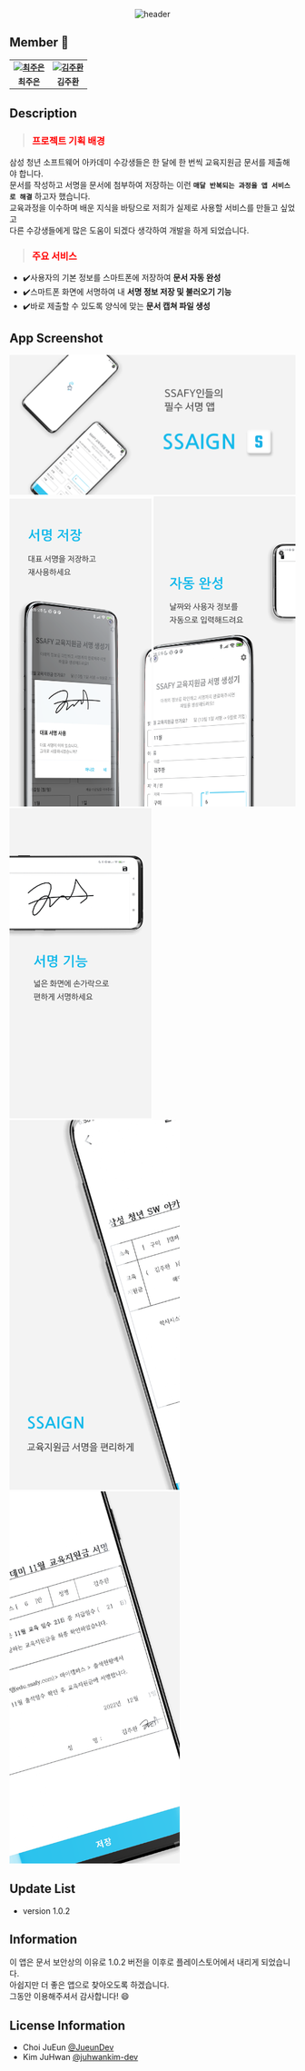 <div align="center">
  
  ![header](https://capsule-render.vercel.app/api?type=waving&color=gradient&customColorList=1&height=300&section=header&text=SSAIGN&fontSize=90&fontAlignY=35&desc=삼성%20청년%20SW%20아카데미%20(SSAFY)%20교육지원금%20서명%20앱%20프로젝트&descAlignY=60)
  
</div>
 
 
 ## **Member** 🧡

<table align="center" style="font-weight : bold">
    <tr>
        <td align="center">
            <a href="https://github.com/Jueundev">                 
                <img alt="최주은" src="https://avatars.githubusercontent.com/Jueundev" width="200" />            
            </a>
        </td>
              <td align="center">
            <a href="https://github.com/juhwankim-dev">                 
                <img alt="김주환" src="https://avatars.githubusercontent.com/juhwankim-dev" width="200" />            
            </a>
        </td>
    </tr>
    <tr>
        <td align="center">최주은</td>
        <td align="center">김주환</td>
    </tr>
</table>

## Description
> <h3><font color="red">프로젝트 기획 배경</font></h3>

삼성 청년 소프트웨어 아카데미 수강생들은 한 달에 한 번씩 교육지원금 문서를 제출해야 합니다. <br>
문서를 작성하고 서명을 문서에 첨부하여 저장하는 이런 **`매달 반복되는 과정을 앱 서비스로 해결`** 하고자 했습니다. <br>
교육과정을 이수하며 배운 지식을 바탕으로 저희가 실제로 사용할 서비스를 만들고 싶었고 <br>
다른 수강생들에게 많은 도움이 되겠다 생각하여 개발을 하게 되었습니다. <br>

> <h3><font color="red">주요 서비스</font></h3>

<ul>
	<li>✔️사용자의 기본 정보를 스마트폰에 저장하여 <strong>문서 자동 완성</strong></li>
  <li>✔️스마트폰 화면에 서명하여 내 <strong>서명 정보 저장 및 불러오기 기능</strong></li>
  <li>✔️바로 제출할 수 있도록 양식에 맞는 <strong>문서 캡쳐 파일 생성</strong></li>
</ul>

## App Screenshot
<div>
  <img src="/images/banner.png">
</div>
<div>
  <img src="/images/screenshot_3.png" width=250>
  <img src="/images/screenshot_4.png" width=250>
  <img src="/images/screenshot_5.png" width=250>
</div>
<div>
  <img src="/images/screenshot_1.png" width=300>
  <img src="/images/screenshot_2.png" width=300>
</div>

## Update List
- version 1.0.2

## Information
이 앱은 문서 보안상의 이유로 1.0.2 버전을 이후로 플레이스토어에서 내리게 되었습니다. <br>
아쉽지만 더 좋은 앱으로 찾아오도록 하겠습니다. <br>
그동안 이용해주셔서 감사합니다! 😄

## License Information
- Choi JuEun [@JueunDev](https://github.com/Jueundev)
- Kim JuHwan [@juhwankim-dev](https://github.com/juhwankim-dev)
